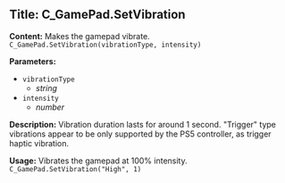 ## Title: C_GamePad.SetVibration

**Content:**
Makes the gamepad vibrate.
`C_GamePad.SetVibration(vibrationType, intensity)`

**Parameters:**
- `vibrationType`
  - *string* 
- `intensity`
  - *number* 

**Description:**
Vibration duration lasts for around 1 second.
"Trigger" type vibrations appear to be only supported by the PS5 controller, as trigger haptic vibration.

**Usage:**
Vibrates the gamepad at 100% intensity.
`C_GamePad.SetVibration("High", 1)`